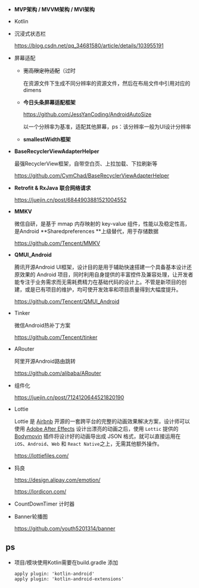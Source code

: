 - **MVP架构 / MVVM架构 / MVI架构**

- Kotlin

- 沉浸式状态栏

  https://blog.csdn.net/qq_34681580/article/details/103955191

- 屏幕适配

    - ~~宽高限定符适配~~（过时

      在资源文件下生成不同分辨率的资源文件，然后在布局文件中引用对应的 dimens

    - **今日头条屏幕适配框架**

      https://github.com/JessYanCoding/AndroidAutoSize

      以一个分辨率为基准，适配其他屏幕，ps：该分辨率一般为UI设计分辨率

    - **smallestWidth框架**

- **BaseRecyclerViewAdapterHelper**

  最强RecyclerView框架，自带空白页、上拉加载、下拉刷新等

  https://github.com/CymChad/BaseRecyclerViewAdapterHelper

- **Retrofit & RxJava** **联合网络请求**

  https://juejin.cn/post/6844903881521004552

- **MMKV**

  微信自研，是基于 mmap 内存映射的 key-value 组件，性能以及稳定性高，是Android **Sharedpreferences **上级替代，用于存储数据

  https://github.com/Tencent/MMKV

- **QMUI_Android**

  腾讯开源Android UI框架，设计目的是用于辅助快速搭建一个具备基本设计还原效果的 Android 项目，同时利用自身提供的丰富控件及兼容处理，让开发者能专注于业务需求而无需耗费精力在基础代码的设计上。不管是新项目的创建，或是已有项目的维护，均可使开发效率和项目质量得到大幅度提升。

  https://github.com/Tencent/QMUI_Android

- Tinker

  微信Android热补丁方案

  https://github.com/Tencent/tinker

- ARouter

  阿里开源Android路由跳转

  https://github.com/alibaba/ARouter

- 组件化

  https://juejin.cn/post/7124120644521820190

- Lottie

  Lottie 是 [Airbnb](https://link.juejin.cn?target=https%3A%2F%2Fgithub.com%2Fairbnb) 开源的一套跨平台的完整的动画效果解决方案，设计师可以使用 [Adobe After Effects](https://link.juejin.cn?target=https%3A%2F%2Fwww.adobe.com%2Fcn%2Fproducts%2Faftereffects.html) 设计出漂亮的动画之后，使用 `Lottic` 提供的 [Bodymovin](https://link.juejin.cn?target=https%3A%2F%2Fgithub.com%2Fairbnb%2Flottie-web) 插件将设计好的动画导出成 JSON 格式，就可以直接运用在 `iOS`、`Android`、`Web` 和 `React Native`之上，无需其他额外操作。

  https://lottiefiles.com/

- 犸良

  https://design.alipay.com/emotion/

  https://lordicon.com/

- CountDownTimer 计时器

- Banner轮播图

  https://github.com/youth5201314/banner


## ps

- 项目/模块使用Kotlin需要在build.gradle 添加

  ```
  apply plugin: 'kotlin-android'
  apply plugin: 'kotlin-android-extensions'
  ```
